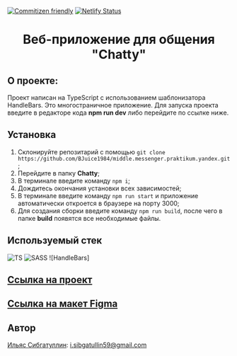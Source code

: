[![Commitizen friendly](https://img.shields.io/badge/commitizen-friendly-brightgreen.svg)](http://commitizen.github.io/cz-cli/)
[![Netlify Status](https://api.netlify.com/api/v1/badges/88434455-8cb0-47c4-bae9-b763d88135f9/deploy-status?branch=deploy)](https://app.netlify.com/sites/startling-faloodeh-01b44f/deploys)
<h1 align="center">Веб-приложение для общения "Chatty"</h1>

## О проекте:
Проект написан на TypeScript с использованием шаблонизатора HandleBars. Это многостраничное приложение. Для запуска проекта введите в редакторе кода **npm run dev** либо перейдите по ссылке ниже.

## Установка

1. Склонируйте репозитарий с помощью `git clone https://github.com/BJuice1984/middle.messenger.praktikum.yandex.git`;
2. Перейдите в папку **Chatty**;
3. В терминале введите команду `npm i`;
4. Дождитесь окончания установки всех зависимостей;
5. В терминале введите команду `npm run start` и приложение автоматически откроется в браузере на порту 3000;
6. Для создания сборки введите команду `npm run build`, после чего в папке **build** появятся все необходимые файлы.

## Используемый стек
![TS](https://img.shields.io/badge/typescript%20-%23007ACC.svg?&style=for-the-badge&logo=typescript&logoColor=white)
![SASS](https://img.shields.io/badge/SASS%20-hotpink.svg?&style=for-the-badge&logo=SASS&logoColor=white)
![HandleBars]

## [Ссылка на проект](https://startling-faloodeh-01b44f.netlify.app/)
## [Ссылка на макет Figma](https://www.figma.com/file/bM8yGd4zQLl4H7VQSThAma/Chatty-UI-Kit---Messenger-App?type=design&node-id=0%3A1&mode=design&t=S96tosRx5QfhpWsh-1)

## Автор

[Ильяс Сибгатуллин](https://github.com/BJuice1984): [i.sibgatullin59@gmail.com](i.sibgatullin59@gmail.com)